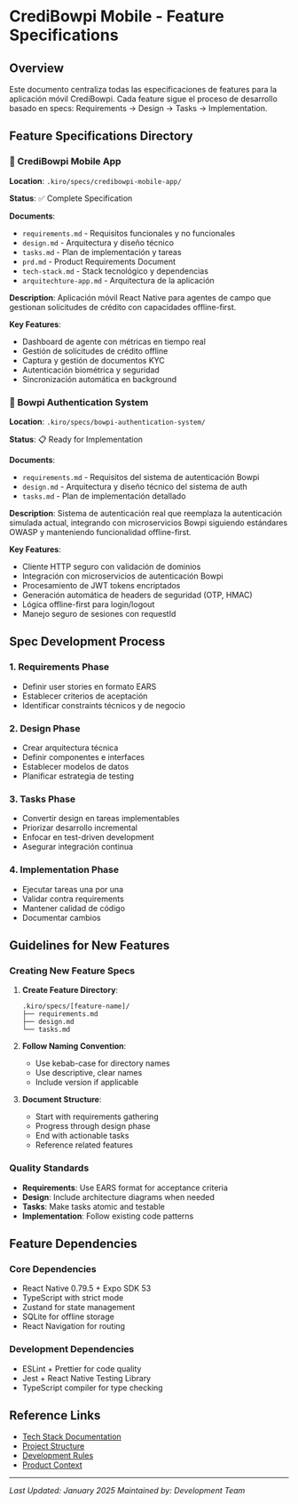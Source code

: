 # CrediBowpi Mobile - Feature Specifications

## Overview

Este documento centraliza todas las especificaciones de features para la aplicación móvil CrediBowpi. Cada feature sigue el proceso de desarrollo basado en specs: Requirements → Design → Tasks → Implementation.

## Feature Specifications Directory

### 📱 CrediBowpi Mobile App
**Location**: `.kiro/specs/credibowpi-mobile-app/`

**Status**: ✅ Complete Specification

**Documents**:
- `requirements.md` - Requisitos funcionales y no funcionales
- `design.md` - Arquitectura y diseño técnico
- `tasks.md` - Plan de implementación y tareas
- `prd.md` - Product Requirements Document
- `tech-stack.md` - Stack tecnológico y dependencias
- `arquitechture-app.md` - Arquitectura de la aplicación

**Description**: Aplicación móvil React Native para agentes de campo que gestionan solicitudes de crédito con capacidades offline-first.

**Key Features**:
- Dashboard de agente con métricas en tiempo real
- Gestión de solicitudes de crédito offline
- Captura y gestión de documentos KYC
- Autenticación biométrica y seguridad
- Sincronización automática en background

### 🔐 Bowpi Authentication System
**Location**: `.kiro/specs/bowpi-authentication-system/`

**Status**: 📋 Ready for Implementation

**Documents**:
- `requirements.md` - Requisitos del sistema de autenticación Bowpi
- `design.md` - Arquitectura y diseño técnico del sistema de auth
- `tasks.md` - Plan de implementación detallado

**Description**: Sistema de autenticación real que reemplaza la autenticación simulada actual, integrando con microservicios Bowpi siguiendo estándares OWASP y manteniendo funcionalidad offline-first.

**Key Features**:
- Cliente HTTP seguro con validación de dominios
- Integración con microservicios de autenticación Bowpi
- Procesamiento de JWT tokens encriptados
- Generación automática de headers de seguridad (OTP, HMAC)
- Lógica offline-first para login/logout
- Manejo seguro de sesiones con requestId

## Spec Development Process

### 1. Requirements Phase
- Definir user stories en formato EARS
- Establecer criterios de aceptación
- Identificar constraints técnicos y de negocio

### 2. Design Phase
- Crear arquitectura técnica
- Definir componentes e interfaces
- Establecer modelos de datos
- Planificar estrategia de testing

### 3. Tasks Phase
- Convertir design en tareas implementables
- Priorizar desarrollo incremental
- Enfocar en test-driven development
- Asegurar integración continua

### 4. Implementation Phase
- Ejecutar tareas una por una
- Validar contra requirements
- Mantener calidad de código
- Documentar cambios

## Guidelines for New Features

### Creating New Feature Specs

1. **Create Feature Directory**:
   ```
   .kiro/specs/[feature-name]/
   ├── requirements.md
   ├── design.md
   └── tasks.md
   ```

2. **Follow Naming Convention**:
   - Use kebab-case for directory names
   - Use descriptive, clear names
   - Include version if applicable

3. **Document Structure**:
   - Start with requirements gathering
   - Progress through design phase
   - End with actionable tasks
   - Reference related features

### Quality Standards

- **Requirements**: Use EARS format for acceptance criteria
- **Design**: Include architecture diagrams when needed
- **Tasks**: Make tasks atomic and testable
- **Implementation**: Follow existing code patterns

## Feature Dependencies

### Core Dependencies
- React Native 0.79.5 + Expo SDK 53
- TypeScript with strict mode
- Zustand for state management
- SQLite for offline storage
- React Navigation for routing

### Development Dependencies
- ESLint + Prettier for code quality
- Jest + React Native Testing Library
- TypeScript compiler for type checking

## Reference Links

- [Tech Stack Documentation](.kiro/steering/tech.md)
- [Project Structure](.kiro/steering/structure.md)
- [Development Rules](.kiro/steering/development-rules.md)
- [Product Context](.kiro/steering/product.md)

---

*Last Updated: January 2025*
*Maintained by: Development Team*